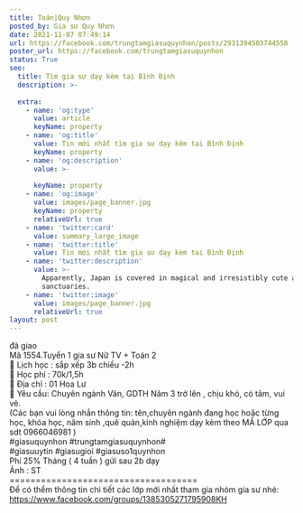 ```yaml
---
title: Toán|Quy Nhơn
posted_by: Gia sư Quy Nhơn
date: 2021-11-07 07:49:14
url: https://facebook.com/trungtamgiasuquynhon/posts/2931394503744558
poster_url: https://facebook.com/trungtamgiasuquynhon
status: True
seo:
  title: Tìm gia sư dạy kèm tại Bình Định
  description: >-
    
  extra:
    - name: 'og:type'
      value: article
      keyName: property
    - name: 'og:title'
      value: Tin mới nhất tìm gia sư dạy kèm tại Bình Định
      keyName: property
    - name: 'og:description'
      value: >-
        
      keyName: property
    - name: 'og:image'
      value: images/page_banner.jpg
      keyName: property
      relativeUrl: true
    - name: 'twitter:card'
      value: summary_large_image
    - name: 'twitter:title'
      value: Tin mới nhất tìm gia sư dạy kèm tại Bình Định
    - name: 'twitter:description'
      value: >-
        Apparently, Japan is covered in magical and irresistibly cute animal
        sanctuaries.
    - name: 'twitter:image'
      value: images/page_banner.jpg
      relativeUrl: true
layout: post
---
```

đã giao<br>Mã 1554.Tuyển 1 gia sư Nữ TV + Toán 2<br>🧐 Lịch học : sắp xếp 3b chiều -2h<br>🧐 Học phí : 70k/1,5h<br>🧐 Địa chỉ : 01 Hoa Lư<br>🧐 Yêu cầu: Chuyên ngành Văn, GDTH Năm 3 trở lên , chịu khó, có tâm, vui vẻ.<br>(Các bạn vui lòng nhắn thông tin: tên,chuyên ngành đang học hoặc từng học, khóa học, năm sinh ,quê quán,kinh nghiệm dạy kèm theo MÃ LỚP qua sdt 0966046981 )<br>#giasuquynhon #trungtamgiasuquynhon#<br>#giasuuytin #giasugioi #giasuso1quynhon<br>Phí 25% Tháng ( 4 tuần ) gửi sau 2b dạy<br>Ảnh : ST<br>====================================<br>Để có thểm thông tin chi tiết các lớp mới nhất tham gia nhóm gia sư nhé: https://www.facebook.com/groups/1385305271795908KH
